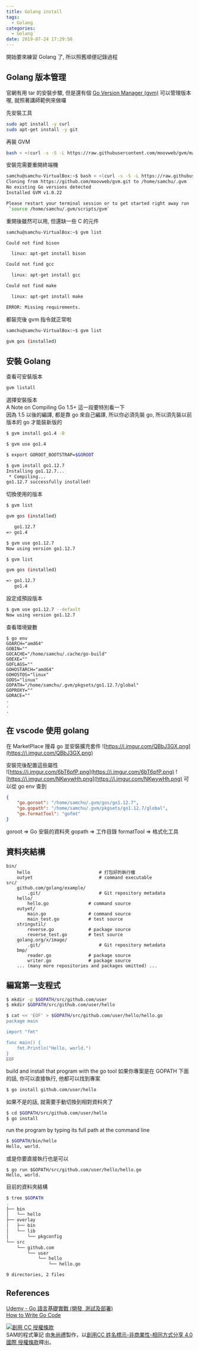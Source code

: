 ```yaml
---
title: Golang install
tags:
  - Golang
categories:
  - Golang
date: 2019-07-24 17:29:58
---
```



開始要來練習 Golang 了, 所以照舊順便記錄過程

<!--more-->

## Golang 版本管理
官網有用 tar 的安裝步驟, 但是還有個 [Go Version Manager (gvm)](https://github.com/moovweb/gvm) 可以管理版本喔, 就照著講師範例來做囉  

先安裝工具
``` bash
sudo apt install -y curl
sudo apt-get install -y git
```

再裝 GVM
``` bash
bash < <(curl -s -S -L https://raw.githubusercontent.com/moovweb/gvm/master/binscripts/gvm-installer)
```

安裝完需要重開終端機
``` bash
samchu@samchu-VirtualBox:~$ bash < <(curl -s -S -L https://raw.githubusercontent.com/moovweb/gvm/master/binscripts/gvm-installer)
Cloning from https://github.com/moovweb/gvm.git to /home/samchu/.gvm
No existing Go versions detected
Installed GVM v1.0.22

Please restart your terminal session or to get started right away run
 `source /home/samchu/.gvm/scripts/gvm`
```

重開後雖然可以用, 但還缺一些 C 的元件
``` bash
samchu@samchu-VirtualBox:~$ gvm list

Could not find bison

  linux: apt-get install bison

Could not find gcc

  linux: apt-get install gcc

Could not find make

  linux: apt-get install make

ERROR: Missing requirements.
```

都裝完後 gvm 指令就正常啦
``` bash
samchu@samchu-VirtualBox:~$ gvm list

gvm gos (installed)
```

## 安裝 Golang

查看可安裝版本
``` bash
gvm listall
```

選擇安裝版本  
A Note on Compiling Go 1.5+ 這一段要特別看一下  
因為 1.5 以後的編譯, 都是靠 go 來自己編譯, 所以你必須先裝 go, 所以須先裝以前版本的 go 才能裝新版的  
``` bash
$ gvm install go1.4 -B

$ gvm use go1.4

$ export GOROOT_BOOTSTRAP=$GOROOT

$ gvm install go1.12.7
Installing go1.12.7...
 * Compiling...
go1.12.7 successfully installed!
```

切換使用的版本
``` bash
$ gvm list

gvm gos (installed)

   go1.12.7
=> go1.4

$ gvm use go1.12.7
Now using version go1.12.7

$ gvm list

gvm gos (installed)

=> go1.12.7
   go1.4
```

設定成預設版本
``` bash
$ gvm use go1.12.7 --default
Now using version go1.12.7
```

查看環境變數
```
$ go env
GOARCH="amd64"
GOBIN=""
GOCACHE="/home/samchu/.cache/go-build"
GOEXE=""
GOFLAGS=""
GOHOSTARCH="amd64"
GOHOSTOS="linux"
GOOS="linux"
GOPATH="/home/samchu/.gvm/pkgsets/go1.12.7/global"
GOPROXY=""
GORACE=""
.
.
.
```

## 在 vscode 使用 golang

在 MarketPlace 搜尋 go 並安裝擴充套件
![https://i.imgur.com/QBbJ3GX.png](https://i.imgur.com/QBbJ3GX.png)

安裝完後配置這些屬性  
![https://i.imgur.com/6bT6pfP.png](https://i.imgur.com/6bT6pfP.png)
![https://i.imgur.com/NKwywHh.png](https://i.imgur.com/NKwywHh.png)
可以從 go env 查到
``` json
{
    "go.goroot": "/home/samchu/.gvm/gos/go1.12.7",
    "go.gopath": "/home/samchu/.gvm/pkgsets/go1.12.7/global",
    "go.formatTool": "gofmt"
}
```
goroot => Go 安裝的資料夾
gopath => 工作目錄
formatTool => 格式化工具


## 資料夾結構
```
bin/
    hello                          # 打包好的執行檔
    outyet                         # command executable
src/
    github.com/golang/example/
        .git/                      # Git repository metadata
	hello/
	    hello.go               # command source
	outyet/
	    main.go                # command source
	    main_test.go           # test source
	stringutil/
	    reverse.go             # package source
	    reverse_test.go        # test source
    golang.org/x/image/
        .git/                      # Git repository metadata
	bmp/
	    reader.go              # package source
	    writer.go              # package source
    ... (many more repositories and packages omitted) ...
```

## 編寫第一支程式

``` bash
$ mkdir -p $GOPATH/src/github.com/user
$ mkdir $GOPATH/src/github.com/user/hello

$ cat << 'EOF' > $GOPATH/src/github.com/user/hello/hello.go
package main

import "fmt"

func main() {
	fmt.Println("Hello, world.")
}
EOF
```

build and install that program with the go tool
如果你專案是在 GOPATH 下面的話, 你可以直接執行, 他都可以找到專案
``` bash
$ go install github.com/user/hello
```

如果不是的話, 就需要手動切換到相對資料夾了
``` bash
$ cd $GOPATH/src/github.com/user/hello
$ go install
```

run the program by typing its full path at the command line
``` bash
$ $GOPATH/bin/hello
Hello, world.
```

或是你要直接執行也是可以
```
$ go run $GOPATH/src/github.com/user/hello/hello.go
Hello, world.
```

目前的資料夾結構
``` bash
$ tree $GOPATH
.
├── bin
│   └── hello
├── overlay
│   ├── bin
│   └── lib
│       └── pkgconfig
└── src
    └── github.com
        └── user
            └── hello
                └── hello.go

9 directories, 2 files
```


## References
[Udemy - Go 語言基礎實戰 (開發, 測試及部署)](https://www.udemy.com/golang-fight/)  
[How to Write Go Code](https://golang.org/doc/code.html)

<a rel="license" href="http://creativecommons.org/licenses/by-nc-sa/4.0/"><img alt="創用 CC 授權條款" style="border-width:0" src="https://i.creativecommons.org/l/by-nc-sa/4.0/88x31.png" /></a><br /><span xmlns:dct="http://purl.org/dc/terms/" property="dct:title">SAM的程式筆記 </span>由<a xmlns:cc="http://creativecommons.org/ns#" href="https://blog.samchu.dev/" property="cc:attributionName" rel="cc:attributionURL">朱尚禮</a>製作，以<a rel="license" href="http://creativecommons.org/licenses/by-nc-sa/4.0/">創用CC 姓名標示-非商業性-相同方式分享 4.0 國際 授權條款</a>釋出。
